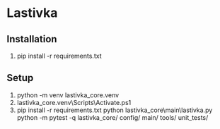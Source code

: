 ﻿# Lastivka
## Installation
1. pip install -r requirements.txt
## Setup
1) python -m venv lastivka_core\.venv
2) lastivka_core\.venv\Scripts\Activate.ps1
3) pip install -r requirements.txt
python lastivka_core\main\lastivka.py
python -m pytest -q
lastivka_core/
 config/
 main/
 tools/
  unit_tests/

